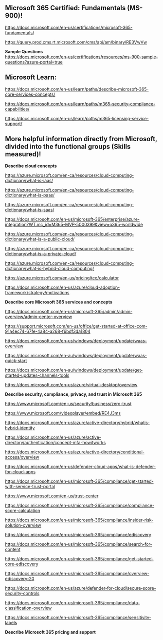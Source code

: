 Microsoft 365 Certified: Fundamentals (MS-900)!
-----------------

https://docs.microsoft.com/en-us/certifications/microsoft-365-fundamentals/

https://query.prod.cms.rt.microsoft.com/cms/api/am/binary/RE3VwVw

**Sample Questions**  
https://docs.microsoft.com/en-us/certifications/resources/ms-900-sample-questions?azure-portal=true

Microsoft Learn:
----------------

https://docs.microsoft.com/en-us/learn/paths/describe-microsoft-365-core-services-concepts/

https://docs.microsoft.com/en-us/learn/paths/m365-security-compliance-capabilities/

https://docs.microsoft.com/en-us/learn/paths/m365-licensing-service-support/

More helpful information directly from Microsoft, divided into the functional groups (Skills measured)!
-------------------

**Describe cloud concepts**

https://azure.microsoft.com/en-ca/resources/cloud-computing-dictionary/what-is-iaas/

https://azure.microsoft.com/en-ca/resources/cloud-computing-dictionary/what-is-paas/

https://azure.microsoft.com/en-ca/resources/cloud-computing-dictionary/what-is-saas/

https://docs.microsoft.com/en-us/microsoft-365/enterprise/azure-integration?WT.mc_id=M365-MVP-5000399&view=o365-worldwide

https://azure.microsoft.com/en-ca/resources/cloud-computing-dictionary/what-is-a-public-cloud/

https://azure.microsoft.com/en-ca/resources/cloud-computing-dictionary/what-is-a-private-cloud/

https://azure.microsoft.com/en-ca/resources/cloud-computing-dictionary/what-is-hybrid-cloud-computing/

https://azure.microsoft.com/en-us/pricing/tco/calculator

https://docs.microsoft.com/en-us/azure/cloud-adoption-framework/strategy/motivations

**Describe core Microsoft 365 services and concepts**

https://docs.microsoft.com/en-us/microsoft-365/admin/admin-overview/admin-center-overview

https://support.microsoft.com/en-us/office/get-started-at-office-com-91a4ec74-67fe-4a84-a268-f6bdf3da1804

https://docs.microsoft.com/en-us/windows/deployment/update/waas-overview

https://docs.microsoft.com/en-au/windows/deployment/update/waas-quick-start

https://docs.microsoft.com/en-au/windows/deployment/update/get-started-updates-channels-tools

https://docs.microsoft.com/en-us/azure/virtual-desktop/overview

**Describe security, compliance, privacy, and trust in Microsoft 365**

https://www.microsoft.com/en-us/security/business/zero-trust

https://www.microsoft.com/videoplayer/embed/RE4J3ms

https://docs.microsoft.com/en-us/azure/active-directory/hybrid/whatis-hybrid-identity

https://docs.microsoft.com/en-us/azure/active-directory/authentication/concept-mfa-howitworks

https://docs.microsoft.com/en-us/azure/active-directory/conditional-access/overview

https://docs.microsoft.com/en-us/defender-cloud-apps/what-is-defender-for-cloud-apps

https://docs.microsoft.com/en-us/microsoft-365/compliance/get-started-with-service-trust-portal

https://www.microsoft.com/en-us/trust-center

https://docs.microsoft.com/en-us/microsoft-365/compliance/compliance-score-calculation

https://docs.microsoft.com/en-us/microsoft-365/compliance/insider-risk-solution-overview

https://docs.microsoft.com/en-us/microsoft-365/compliance/ediscovery

https://docs.microsoft.com/en-us/microsoft-365/compliance/search-for-content

https://docs.microsoft.com/en-us/microsoft-365/compliance/get-started-core-ediscovery

https://docs.microsoft.com/en-us/microsoft-365/compliance/overview-ediscovery-20

https://docs.microsoft.com/en-us/azure/defender-for-cloud/secure-score-security-controls

https://docs.microsoft.com/en-us/microsoft-365/compliance/data-classification-overview

https://docs.microsoft.com/en-us/microsoft-365/compliance/sensitivity-labels

**Describe Microsoft 365 pricing and support**
